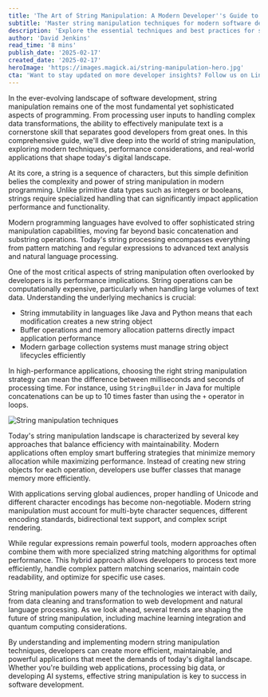 ```yaml
---
title: 'The Art of String Manipulation: A Modern Developer''s Guide to Efficient Text Processing'
subtitle: 'Master string manipulation techniques for modern software development'
description: 'Explore the essential techniques and best practices for string manipulation in modern software development. Learn how to optimize performance, handle Unicode properly, and prepare for future trends in text processing.'
author: 'David Jenkins'
read_time: '8 mins'
publish_date: '2025-02-17'
created_date: '2025-02-17'
heroImage: 'https://images.magick.ai/string-manipulation-hero.jpg'
cta: 'Want to stay updated on more developer insights? Follow us on LinkedIn for daily tips and in-depth technical articles that will help you master the art of programming.'
---
```


In the ever-evolving landscape of software development, string manipulation remains one of the most fundamental yet sophisticated aspects of programming. From processing user inputs to handling complex data transformations, the ability to effectively manipulate text is a cornerstone skill that separates good developers from great ones. In this comprehensive guide, we'll dive deep into the world of string manipulation, exploring modern techniques, performance considerations, and real-world applications that shape today's digital landscape.

At its core, a string is a sequence of characters, but this simple definition belies the complexity and power of string manipulation in modern programming. Unlike primitive data types such as integers or booleans, strings require specialized handling that can significantly impact application performance and functionality.

Modern programming languages have evolved to offer sophisticated string manipulation capabilities, moving far beyond basic concatenation and substring operations. Today's string processing encompasses everything from pattern matching and regular expressions to advanced text analysis and natural language processing.

One of the most critical aspects of string manipulation often overlooked by developers is its performance implications. String operations can be computationally expensive, particularly when handling large volumes of text data. Understanding the underlying mechanics is crucial:

- String immutability in languages like Java and Python means that each modification creates a new string object
- Buffer operations and memory allocation patterns directly impact application performance
- Modern garbage collection systems must manage string object lifecycles efficiently

In high-performance applications, choosing the right string manipulation strategy can mean the difference between milliseconds and seconds of processing time. For instance, using `StringBuilder` in Java for multiple concatenations can be up to 10 times faster than using the `+` operator in loops.

![String manipulation techniques](https://images.magick.ai/string-manipulation-techniques.jpg)

Today's string manipulation landscape is characterized by several key approaches that balance efficiency with maintainability. Modern applications often employ smart buffering strategies that minimize memory allocation while maximizing performance. Instead of creating new string objects for each operation, developers use buffer classes that manage memory more efficiently.

With applications serving global audiences, proper handling of Unicode and different character encodings has become non-negotiable. Modern string manipulation must account for multi-byte character sequences, different encoding standards, bidirectional text support, and complex script rendering.

While regular expressions remain powerful tools, modern approaches often combine them with more specialized string matching algorithms for optimal performance. This hybrid approach allows developers to process text more efficiently, handle complex pattern matching scenarios, maintain code readability, and optimize for specific use cases.

String manipulation powers many of the technologies we interact with daily, from data cleaning and transformation to web development and natural language processing. As we look ahead, several trends are shaping the future of string manipulation, including machine learning integration and quantum computing considerations.

By understanding and implementing modern string manipulation techniques, developers can create more efficient, maintainable, and powerful applications that meet the demands of today's digital landscape. Whether you're building web applications, processing big data, or developing AI systems, effective string manipulation is key to success in software development.